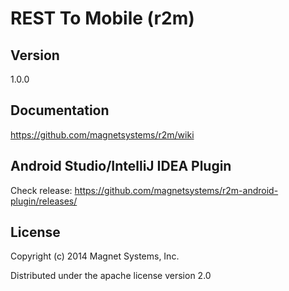 REST To Mobile (r2m)
====================

Version
-------
 1.0.0

Documentation
-------------
https://github.com/magnetsystems/r2m/wiki

Android Studio/IntelliJ IDEA Plugin
-----------------------------------
Check release: https://github.com/magnetsystems/r2m-android-plugin/releases/

License
-------

Copyright (c) 2014 Magnet Systems, Inc.

Distributed under the apache license version 2.0

